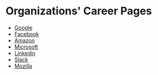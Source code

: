 Organizations' Career Pages
=============

* [Google](https://www.google.com/about/careers/jobs#t=sq&q=j&li=20&l=false&jlo=en-US&jc=DATA_CENTER_OPERATIONS&jc=DEVELOPER_RELATIONS&jc=HARDWARE_ENGINEERING&jc=INFORMATION_TECHNOLOGY&jc=NETWORK_ENGINEERING&jc=TECHNICAL_WRITING&jc=TECHNICAL_SOLUTIONS&jc=TECHNICAL_INFRASTRUCTURE_ENGINEERING&jc=SOFTWARE_ENGINEERING&jc=MANUFACTURING_SUPPLY_CHAIN&jc=PROGRAM_MANAGEMENT&jc=PRODUCT_MANAGEMENT&jc=USER_EXPERIENCE&je=INTERN&jcoid=7c8c6665-81cf-4e11-8fc9-ec1d6a69120c&jcoid=e43afd0d-d215-45db-a154-5386c9036525&)
* [Facebook](https://www.facebook.com/careers/university/internships/engineering)
* [Amazon](https://amazon.jobs/en/teams/university-tech-internship)
* [Microsoft](https://careers.microsoft.com/students/internships)
* [Linkedin](https://studentcareers.linkedin.com/internships/technical)
* [Slack](https://slack.com/careers)
* [Mozilla](https://careers.mozilla.org/university/)